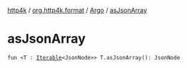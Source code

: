 [http4k](../../index.md) / [org.http4k.format](../index.md) / [Argo](index.md) / [asJsonArray](./as-json-array.md)

# asJsonArray

`fun <T : `[`Iterable`](https://kotlinlang.org/api/latest/jvm/stdlib/kotlin.collections/-iterable/index.html)`<JsonNode>> T.asJsonArray(): JsonNode`